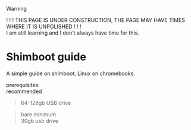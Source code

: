 > [!WARNING]  
> ! ! ! THIS PAGE IS UNDER CONSTRUCTION, THE PAGE MAY HAVE TIMES WHERE IT IS UNPOLISHED ! ! !<br>
> I am still learning and I don't always have time for this.

# Shimboot guide
A simple guide on shimboot, Linux on chromebooks.

prerequisites:<br>
recommended
> 64-128gb USB drive<br>

> bare minimum<br>
> 30gb usb drive
> 

